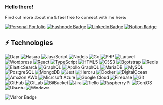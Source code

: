 ### Hello there!

Find out more about me & feel free to connect with me here:

[![Personal Portfolio](https://img.shields.io/badge/www.-faizahmed.in-black)](https://faizahmed.in)
[![Hashnode Badge](https://img.shields.io/badge/-blog.faizahmed.in-darkblue?style=flat-square&logo=Hashnode&logoColor=white&link=http://blog.faizahmed.in/)](https://blog.faizahmed.in/)
[![Linkedin Badge](https://img.shields.io/badge/-faizahmedfarooqui-blue?style=flat-square&logo=Linkedin&logoColor=white&link=https://www.linkedin.com/in/faizahmedfarooqui/)](https://www.linkedin.com/in/faizahmedfarooqui/)
[![Notion Badge](https://img.shields.io/badge/-faizahmed.notion.site-white?style=flat-square&logo=Notion&logoColor=black&link=https://faizahmed.notion.site/Hey-I-m-Faiz-A-Farooqui-1f271e964e8f485d989327e788d4aef7)](https://faizahmed.notion.site/Hey-I-m-Faiz-A-Farooqui-1f271e964e8f485d989327e788d4aef7)


## ⚡ Technologies

![Dapr](https://img.shields.io/badge/-Dapr-f8fcff?style=flat-square&logo=dapr)
![Hasura](https://img.shields.io/badge/-Hasura-f8fcff?style=flat-square&logo=hasura)
![JavaScript](https://img.shields.io/badge/-JavaScript-black?style=flat-square&logo=javascript)
![Nodejs](https://img.shields.io/badge/-Nodejs-black?style=flat-square&logo=Node.js)
![Go](https://img.shields.io/badge/-Go-black?style=flat-square&logo=go)
![PHP](https://img.shields.io/badge/-PHP-black?style=flat-square&logo=php)
![Laravel](https://img.shields.io/badge/-Laravel-black?style=flat-square&logo=laravel)
![Wordpress](https://img.shields.io/badge/-Wordpress-black?style=flat-square&logo=wordpress)
![React](https://img.shields.io/badge/-React-black?style=flat-square&logo=react)
![TypeScript](https://img.shields.io/badge/-TypeScript-007ACC?style=flat-square&logo=typescript)
![HTML5](https://img.shields.io/badge/-HTML5-E34F26?style=flat-square&logo=html5&logoColor=white)
![CSS3](https://img.shields.io/badge/-CSS3-1572B6?style=flat-square&logo=css3)
![Bootstrap](https://img.shields.io/badge/-Bootstrap-563D7C?style=flat-square&logo=bootstrap)
![Redis](https://img.shields.io/badge/-Redis-black?style=flat-square&logo=Redis)
![ElasticSearch](https://img.shields.io/badge/-ElasticSearch-005571?style=flat-square&logo=elasticsearch)
![GraphQL](https://img.shields.io/badge/-GraphQL-E10098?style=flat-square&logo=graphql)
![Apollo GraphQL](https://img.shields.io/badge/-Apollo%20GraphQL-311C87?style=flat-square&logo=apollo-graphql)
![MariaDB](https://img.shields.io/badge/-MariaDB-336791?style=flat-square&logo=mariadb)
![MySQL](https://img.shields.io/badge/-MySQL-black?style=flat-square&logo=mysql)
![PostgreSQL](https://img.shields.io/badge/-PostgreSQL-black?style=flat-square&logo=PostgreSQL)
![MongoDB](https://img.shields.io/badge/-MongoDB-black?style=flat-square&logo=mongodb)
![Jest](https://img.shields.io/badge/-Jest-black?style=flat-square&logo=jest)
![Heroku](https://img.shields.io/badge/-Heroku-430098?style=flat-square&logo=heroku)
![Docker](https://img.shields.io/badge/-Docker-black?style=flat-square&logo=docker)
![DigitalOcean](https://img.shields.io/badge/-Digital%20Ocean-darkblue?style=flat-square&logo=digitalocean)
![Amazon AWS](https://img.shields.io/badge/Amazon%20AWS-232F3E?style=flat-square&logo=amazon-aws)
![Microsoft Azure](https://img.shields.io/badge/Microsoft%20Azure-232F7E?style=flat-square&logo=microsoft-azure)
![Google Cloud](https://img.shields.io/badge/Google%20Cloud-black?style=flat-square&logo=google-cloud)
![Firebase](https://img.shields.io/badge/-Firebase-black?style=flat-square&logo=firebase)
![Git](https://img.shields.io/badge/-Git-black?style=flat-square&logo=git)
![GitHub](https://img.shields.io/badge/-GitHub-181717?style=flat-square&logo=github)
![GitLab](https://img.shields.io/badge/-GitLab-FCA121?style=flat-square&logo=gitlab)
![BitBucket](https://img.shields.io/badge/-BitBucket-darkblue?style=flat-square&logo=bitbucket)
![Jira](https://img.shields.io/badge/-jira-black?style=flat-square&logo=jira)
![Trello](https://img.shields.io/badge/-Trello-black?style=flat-square&logo=trello)
![Raspberry Pi](https://img.shields.io/badge/-Raspberry%20Pi-C51A4A?style=flat-square&logo=Raspberry-Pi)
![CentOS](https://img.shields.io/badge/-Centos-black?style=flat-square&logo=centos)
![Ubuntu](https://img.shields.io/badge/-Ubuntu-black?style=flat-square&logo=ubuntu)
![Windows](https://img.shields.io/badge/-Windows-black?style=flat-square&logo=windows)

![Visitor Badge](https://visitor-badge.laobi.icu/badge?page_id=faizahmedfarooqui.faizahmedfarooqui)
<!--
![Top Langs](https://github-readme-stats.vercel.app/api/top-langs/?username=faizahmedfarooqui&hide=TeX&layout=compact)
-->

<!-- 
# Top Repositories:
-->

<!--
### [express-typescript](https://github.com/geekyants/express-typescript) [![GitHub stars](https://img.shields.io/github/stars/geekyants/express-typescript?style=social&label=Star&maxAge=2592000)](https://GitHub.com/geekyants/express-typescript/stargazers/) [![GitHub forks](https://img.shields.io/github/forks/geekyants/express-typescript?style=social&label=Fork&maxAge=2592000)](https://GitHub.com/geekyants/express-typescript/network/) -->

<!--
### [nodejs](https://github.com/faizahmedfarooqui/nodejs) [![GitHub stars](https://img.shields.io/github/stars/faizahmedfarooqui/nodejs?style=social&label=Star&maxAge=2592000)](https://GitHub.com/faizahmedfarooqui/nodejs/stargazers/) [![GitHub forks](https://img.shields.io/github/forks/faizahmedfarooqui/nodejs?style=social&label=Fork&maxAge=2592000)](https://GitHub.com/faizahmedfarooqui/nodejs/network/)
-->

<!-- ### [faizahmedfarooqui/ycombinator-react](https://github.com/faizahmedfarooqui/ycombinator-react) [![GitHub stars](https://img.shields.io/github/stars/faizahmedfarooqui/ycombinator-react?style=social&label=Star&maxAge=2592000)](https://GitHub.com/faizahmedfarooqui/ycombinator-react/stargazers/) [![GitHub forks](https://img.shields.io/github/forks/faizahmedfarooqui/ycombinator-react?style=social&label=Fork&maxAge=2592000)](https://GitHub.com/faizahmedfarooqui/ycombinator-react/network/)
-->
